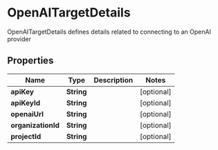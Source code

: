 

# OpenAITargetDetails

OpenAITargetDetails defines details related to connecting to an OpenAI provider

## Properties

| Name | Type | Description | Notes |
|------------ | ------------- | ------------- | -------------|
|**apiKey** | **String** |  |  [optional] |
|**apiKeyId** | **String** |  |  [optional] |
|**openaiUrl** | **String** |  |  [optional] |
|**organizationId** | **String** |  |  [optional] |
|**projectId** | **String** |  |  [optional] |




